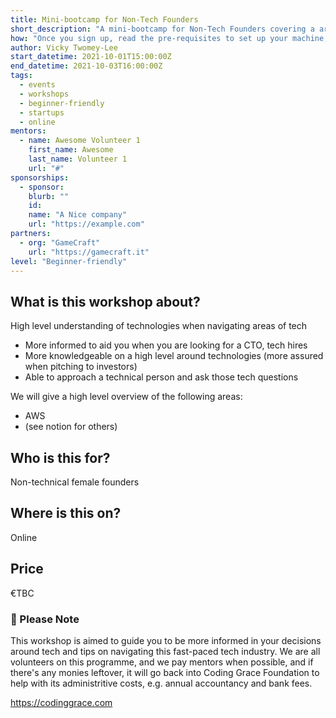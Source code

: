 ```yaml
---
title: Mini-bootcamp for Non-Tech Founders
short_description: "A mini-bootcamp for Non-Tech Founders covering a areas in tech while navigating the space"
how: "Once you sign up, read the pre-requisites to set up your machine, any questions, email contact@codinggrace.com. In the meantime, you will receive a link and details on videos to view before the workshop, and how to join the session and we will make sure everyone is setup before we proceed with the workshop. And ask questions at any time during the workshop, we have mentors on hand to help you."
author: Vicky Twomey-Lee
start_datetime: 2021-10-01T15:00:00Z
end_datetime: 2021-10-03T16:00:00Z
tags:
  - events
  - workshops
  - beginner-friendly
  - startups
  - online
mentors:
  - name: Awesome Volunteer 1
    first_name: Awesome
    last_name: Volunteer 1
    url: "#"
sponsorships:
  - sponsor:
    blurb: ""
    id:
    name: "A Nice company"
    url: "https://example.com"
partners:
  - org: "GameCraft"
    url: "https://gamecraft.it"
level: "Beginner-friendly"
---
```


## What is this workshop about?
High level understanding of technologies when navigating areas of tech

* More informed to aid you when you are looking for a CTO, tech hires
* More knowledgeable on a high level around technologies (more assured when pitching to investors)
* Able to approach a technical person and ask those tech questions 

We will give a high level overview of the following areas:

* AWS
*  (see notion for others)

## Who is this for?
Non-technical female founders

## Where is this on?
Online

## Price
€TBC

### 📍 Please Note

This workshop is aimed to guide you to be more informed in your decisions around tech and tips on navigating this fast-paced tech industry. We are all volunteers on this programme, and we pay mentors when possible, and if there's any monies leftover, it will go back into Coding Grace Foundation to help with its administritive costs, e.g. annual accountancy and bank fees.

https://codinggrace.com
